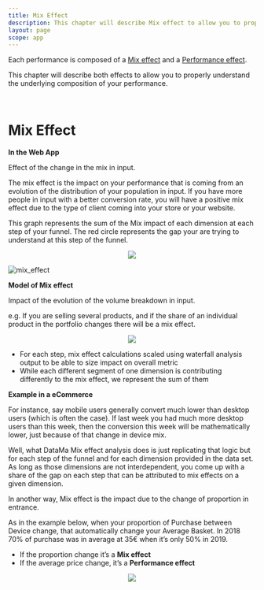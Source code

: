 ```yaml
---
title: Mix Effect
description: This chapter will describe Mix effect to allow you to properly understand the underlying composition of your performance.
layout: page
scope: app
---
```


Each performance is composed of a [Mix effect]({{site.url}}/{{site.baseurl}}/core_app/new/compare/model/dimension_analysis_mix.html) and a [Performance effect]({{site.url}}/{{site.baseurl}}/core_app/new/compare/model/dimension_analysis_performance.html).

This chapter will describe both effects to allow you to properly understand the underlying composition of your performance.

<br>

# <b> Mix Effect</b>


**In the Web App**

Effect of the change in the mix in input.

The mix effect is the impact on your performance that is coming from an evolution of the distribution of your population in input. If you have more people in input with a better conversion rate, you will have a positive mix effect due to the type of client coming into your store or your website.

This graph represents the sum of the Mix impact of each dimension at each step of your funnel. The red circle represents the gap your are trying to understand at this step of the funnel.

<center> <img src="{{site.url}}/{{site.baseurl}}/core_app/new/compare/model/images/compare_mixEffectWF.png"></center>


![mix_effect]({{site.url}}/{{site.baseurl}}/core_app/new/compare/model/images/Mix-effect-dash.png)

**Model of Mix effect**

Impact of the evolution of the volume breakdown in input.

e.g. If you are selling several products, and if the share of an individual product in the portfolio changes there will be a mix effect.

<center> <img src="{{site.url}}/{{site.baseurl}}/core_app/new/compare/model/images/Mix-Effect-768x518.jpg"></center>

* For each step, mix effect calculations scaled using waterfall analysis output to be able to size impact on overall metric
* While each different segment of one dimension is contributing differently to the mix effect, we represent the sum of them


**Example in a eCommerce**

For instance, say mobile users generally convert much lower than desktop users (which is often the case). If last week you had much more desktop users than this week, then the conversion this week will be mathematically lower, just because of that change in device mix.

Well, what DataMa Mix effect analysis does is just replicating that logic but for each step of the funnel and for each dimension provided in the data set. As long as those dimensions are not interdependent, you come up with a share of the gap on each step that can be attributed to mix effects on a given dimension.

In another way, Mix effect is the impact due to the change of proportion in entrance.

As in the example below, when your proportion of Purchase between Device change, that automatically change your Average Basket. In 2018 70% of purchase was in average at 35€ when it’s only 50% in 2019.

* If the proportion change it’s a **Mix effect**
* If the average price change, it’s a **Performance effect**

<center> <img src="{{site.url}}/{{site.baseurl}}/core_app/new/compare/model/images/Mix-Perf.jpg"></center>
